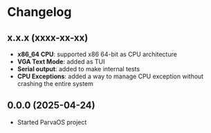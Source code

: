 # Changelog

## x.x.x (xxxx-xx-xx)
- **x86_64 CPU**: supported x86 64-bit as CPU architecture
- **VGA Text Mode**: added as TUI
- **Serial output**: added to make internal tests
- **CPU Exceptions**: added a way to manage CPU exception without crashing the entire system

## 0.0.0 (2025-04-24)
- Started ParvaOS project